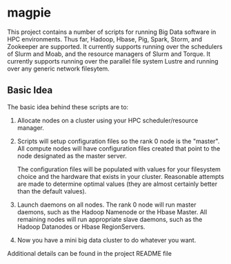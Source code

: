 magpie
======

This project contains a number of scripts for running Big Data
software in HPC environments.  Thus far, Hadoop, Hbase, Pig, Spark,
Storm, and Zookeeper are supported.  It currently supports running
over the schedulers of Slurm and Moab, and the resource managers of
Slurm and Torque.  It currently supports running over the parallel
file system Lustre and running over any generic network filesytem.

Basic Idea
----------

The basic idea behind these scripts are to:

1) Allocate nodes on a cluster using your HPC scheduler/resource
   manager.

2) Scripts will setup configuration files so the rank 0 node is
   the "master".  All compute nodes will have configuration files
   created that point to the node designated as the master server.

   The configuration files will be populated with values for your
   filesystem choice and the hardware that exists in your cluster.
   Reasonable attempts are made to determine optimal values (they are
   almost certainly better than the default values).

3) Launch daemons on all nodes.  The rank 0 node will run master
   daemons, such as the Hadoop Namenode or the Hbase Master.  All
   remaining nodes will run appropriate slave daemons, such as the
   Hadoop Datanodes or Hbase RegionServers.

4) Now you have a mini big data cluster to do whatever you want.

Additional details can be found in the project README file
